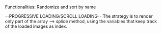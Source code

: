 Functionalities: Randomize and sort by name


--PROGRESSIVE LOADING/SCROLL LOADING--
The strategy is to render only part of the array --> splice method, using the variables that keep track of the loaded images as index.